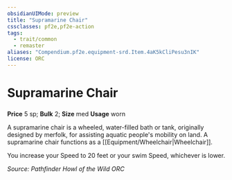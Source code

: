 ```yaml
---
obsidianUIMode: preview
title: "Supramarine Chair"
cssclasses: pf2e,pf2e-action
tags:
  - trait/common
  - remaster
aliases: "Compendium.pf2e.equipment-srd.Item.4aK5kCliPesu3nIK"
license: ORC
---
```

# Supramarine Chair

### 


**Price** 5 sp; 
**Bulk** 2; **Size** med
**Usage** worn

A supramarine chair is a wheeled, water-filled bath or tank, originally designed by merfolk, for assisting aquatic people's mobility on land. A supramarine chair functions as a [[Equipment/Wheelchair|Wheelchair]].

You increase your Speed to 20 feet or your swim Speed, whichever is lower.

*Source: Pathfinder Howl of the Wild*
*ORC*